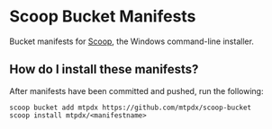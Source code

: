 # Scoop Bucket Manifests

Bucket manifests for [Scoop](https://scoop.sh), the Windows command-line installer.

## How do I install these manifests?

After manifests have been committed and pushed, run the following:

```pwsh
scoop bucket add mtpdx https://github.com/mtpdx/scoop-bucket
scoop install mtpdx/<manifestname>
```
